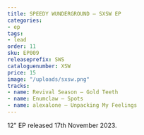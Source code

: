 ```yaml
---
title: SPEEDY WUNDERGROUND – SXSW EP
categories:
- ep
tags:
- lead
order: 11
sku: EP009
releaseprefix: SWS
cataloguenumber: XSW
price: 15
image: "/uploads/sxsw.png"
tracks:
- name: Revival Season – Gold Teeth
- name: Enumclaw – Spots
- name: alexalone – Unpacking My Feelings
---
```


12" EP released 17th November 2023.
